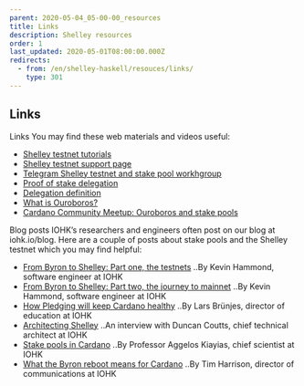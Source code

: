 ```yaml
---
parent: 2020-05-04_05-00-00_resources
title: Links
description: Shelley resources
order: 1
last_updated: 2020-05-01T08:00:00.000Z
redirects:
  - from: /en/shelley-haskell/resouces/links/
    type: 301
---
```

## Links

Links
You may find these web materials and videos useful:
* [Shelley testnet tutorials](https://github.com/input-output-hk/cardano-tutorials)
* [Shelley testnet support page](https://iohk.zendesk.com/hc/en-us/categories/900000102203-Shelley-Testnet)
* [Telegram Shelley testnet and stake pool workhgroup](https://t.me/CardanoStakePoolWorkgroup)
* [Proof of stake delegation](https://www.youtube.com/watch?v=Um9RaJVxl6o)
* [Delegation definition](https://www.youtube.com/watch?v=BapcrB8xSeI&feature=youtu.be)
* [What is Ouroboros?](https://www.cardano.org/en/ouroboros/)
* [Cardano Community Meetup: Ouroboros and stake pools](https://www.youtube.com/watch?v=ur1lttBXAGM)

Blog posts
IOHK’s researchers and engineers often post on our blog at iohk.io/blog. Here are a couple of  posts about stake pools and the Shelley testnet which you may find helpful:
* [From Byron to Shelley: Part one, the testnets](https://iohk.io/en/blog/posts/2020/04/29/from-byron-to-shelley-part-one-the-testnets/)
..By Kevin Hammond, software engineer at IOHK
* [From Byron to Shelley: Part two, the journey to mainnet](https://iohk.io/en/blog/posts/2020/05/11/from-byron-to-shelley-part-two-the-journey-to-the-mainnet/)
..By Kevin Hammond, software engineer at IOHK
* [How Pledging will keep Cardano healthy](https://iohk.io/en/blog/posts/2020/05/12/how-pledging-encourages-a-healthy-decentralized-cardano-ecosystem/)
..By Lars Brünjes, director of education at IOHK
* [Architecting Shelley](https://iohk.io/en/blog/posts/2020/04/07/architecting-shelley-an-interview-with-duncan-coutts-1/)
..An interview with Duncan Coutts, chief technical architect at IOHK
* [Stake pools in Cardano](https://iohk.io/en/blog/posts/2018/10/23/stake-pools-in-cardano/)
..By Professor Aggelos Kiayias, chief scientist at IOHK
* [What the Byron reboot means for Cardano](https://iohk.io/en/blog/posts/2020/03/30/what-the-byron-reboot-means-for-cardano/)
..By Tim Harrison, director of communications at IOHK
